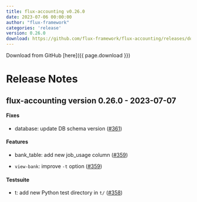 ```yaml
---
title: flux-accounting v0.26.0
date: 2023-07-06 00:00:00
author: "flux-framework"
categories: 'release'
version: 0.26.0
download: https://github.com/flux-framework/flux-accounting/releases/download/v0.26.0/flux-accounting-0.26.0.tar.gz
---
```


Download from GitHub [here]({{ page.download }})

# Release Notes

flux-accounting version 0.26.0 - 2023-07-07
-------------------------------------------

#### Fixes

* database: update DB schema version ([#361](https://github.com/flux-framework/flux-accounting/issues/361))

#### Features

* bank_table: add new job_usage column ([#359](https://github.com/flux-framework/flux-accounting/issues/359))

* `view-bank`: improve `-t` option ([#359](https://github.com/flux-framework/flux-accounting/issues/359))

#### Testsuite

* t: add new Python test directory in `t/` ([#358](https://github.com/flux-framework/flux-accounting/issues/358))
